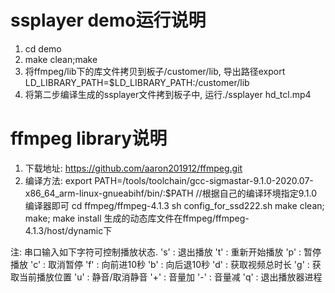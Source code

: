 # ssplayer demo运行说明

1. cd demo
2. make clean;make
3. 将ffmpeg/lib下的库文件拷贝到板子/customer/lib, 导出路径export LD_LIBRARY_PATH=$LD_LIBRARY_PATH:/customer/lib
4. 将第二步编译生成的ssplayer文件拷到板子中, 运行./ssplayer hd_tcl.mp4

# ffmpeg library说明

1. 下载地址: https://github.com/aaron201912/ffmpeg.git
2. 编译方法:
   export PATH=/tools/toolchain/gcc-sigmastar-9.1.0-2020.07-x86_64_arm-linux-gnueabihf/bin/:$PATH //根据自己的编译环境指定9.1.0编译器即可
   cd ffmpeg/ffmpeg-4.1.3
   sh config_for_ssd222.sh
   make clean; make; make install
   生成的动态库文件在ffmpeg/ffmpeg-4.1.3/host/dynamic下 

注: 串口输入如下字符可控制播放状态.
's' : 退出播放
't' : 重新开始播放
'p' : 暂停播放
'c' : 取消暂停
'f' : 向前进10秒
'b' : 向后退10秒
'd' : 获取视频总时长
'g' : 获取当前播放位置
'u' : 静音/取消静音
'+' : 音量加
'-' : 音量减
'q' : 退出播放器进程

